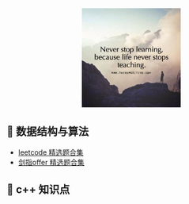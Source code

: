 <div align="center">
    <img src="https://github.com/lulia0228/cpp_algorithm/blob/master/fengmian.jpg" width="200px">
</div>

## :cherries: 数据结构与算法
- [leetcode 精选题合集](./leetcode_content.md)            
- [剑指offer 精选题合集](./剑指offer_content.md)

## :apple: c++ 知识点

